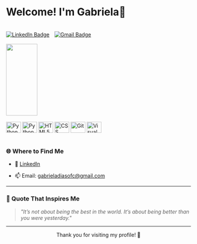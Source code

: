 <h1>Welcome! I'm Gabriela👋</h1>

<br>

 <div>
  <a href="https://www.linkedin.com/in/gabriela-dias-so20" style="display: inline-block; margin-right: 10px;">
    <img src="https://img.shields.io/badge/LinkedIn-0077B5?style=for-the-badge&logo=linkedin&logoColor=white" alt="LinkedIn Badge" />
  </a> 
  <a href="mailto:gabrieladiasofc@gmail.com" style="display: inline-block;">
    <img src="https://img.shields.io/badge/Gmail-D14836?style=for-the-badge&logo=gmail&logoColor=white" alt="Gmail Badge" />
  </a>
</div>

<br>

<div> 
  <img width="41%" height="195px" src="https://github-readme-stats.vercel.app/api/top-langs/?username=gabrielasodias&layout=compact&theme=dark">      
</div>

<br>

<div style="display: inline_block">
  <img align="center" alt="Python" height="30" width="40" src="https://cdn.jsdelivr.net/gh/devicons/devicon@latest/icons/python/python-original.svg">
 <img align="center" alt="Python" height="30" width="40" src="https://cdn.jsdelivr.net/gh/devicons/devicon@latest/icons/javascript/javascript-original.svg">
  <img align="center" alt="HTML5" height="30" width="40" src="https://cdn.jsdelivr.net/gh/devicons/devicon@latest/icons/html5/html5-original.svg">
  <img align="center" alt="CSS" height="30" width="40" src="https://cdn.jsdelivr.net/gh/devicons/devicon@latest/icons/css3/css3-original.svg">
  <img align="center" alt="Git" height="30" width="40" src="https://cdn.jsdelivr.net/gh/devicons/devicon@latest/icons/git/git-original.svg">
  <img align="center" alt="Visual Studio Code" height="30" width="40" src="https://cdn.jsdelivr.net/gh/devicons/devicon@latest/icons/vscode/vscode-original.svg" />         
</div>

<br>

### 🌐 Where to Find Me

- 💼 [LinkedIn](www.linkedin.com/in/gabriela-dias-so20)
<!-- 💻 [Portfolio]()  -->
- 📫 Email: gabrieladiasofc@gmail.com

---

### 💬 Quote That Inspires Me

> *"It’s not about being the best in the world. It’s about being better than you were yesterday."*

---

<p align="center">
  Thank you for visiting my profile! 💙
</p>

